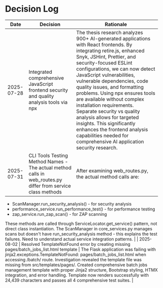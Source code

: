 # Decision Log

| Date | Decision | Rationale |
|------|----------|-----------|
| 2025-07-28 | Integrated comprehensive JavaScript frontend security and quality analysis tools via npx | The thesis research analyzes 900+ AI-generated applications with React frontends. By integrating retire.js, enhanced Snyk, JSHint, Prettier, and security-focused ESLint configurations, we can now detect JavaScript vulnerabilities, vulnerable dependencies, code quality issues, and formatting problems. Using npx ensures tools are available without complex installation requirements. Separate security vs quality analysis allows for targeted insights. This significantly enhances the frontend analysis capabilities needed for comprehensive AI application security research. |
| 2025-07-31 | CLI Tools Testing Method Names - The actual method calls in web_routes.py differ from service class methods | After examining web_routes.py, the actual method calls are:
- ScanManager.run_security_analysis() - for security analysis
- performance_service.run_performance_test() - for performance testing  
- zap_service.run_zap_scan() - for ZAP scanning

These methods are called through ServiceLocator.get_service() pattern, not direct class instantiation. The ScanManager in core_services.py manages scans but doesn't have run_security_analysis method - this explains the test failures. Need to understand actual service integration patterns. |
| 2025-08-02 | Resolved TemplateNotFound error by creating missing pages/batch_jobs_list.html template | The Flask application was failing with jinja2.exceptions.TemplateNotFound: pages/batch_jobs_list.html when accessing /batch/ route. Investigation revealed the template file was missing from src/templates/pages/. Created comprehensive batch jobs management template with proper Jinja2 structure, Bootstrap styling, HTMX integration, and error handling. Template now renders successfully with 24,439 characters and passes all 4 comprehensive test suites. |
